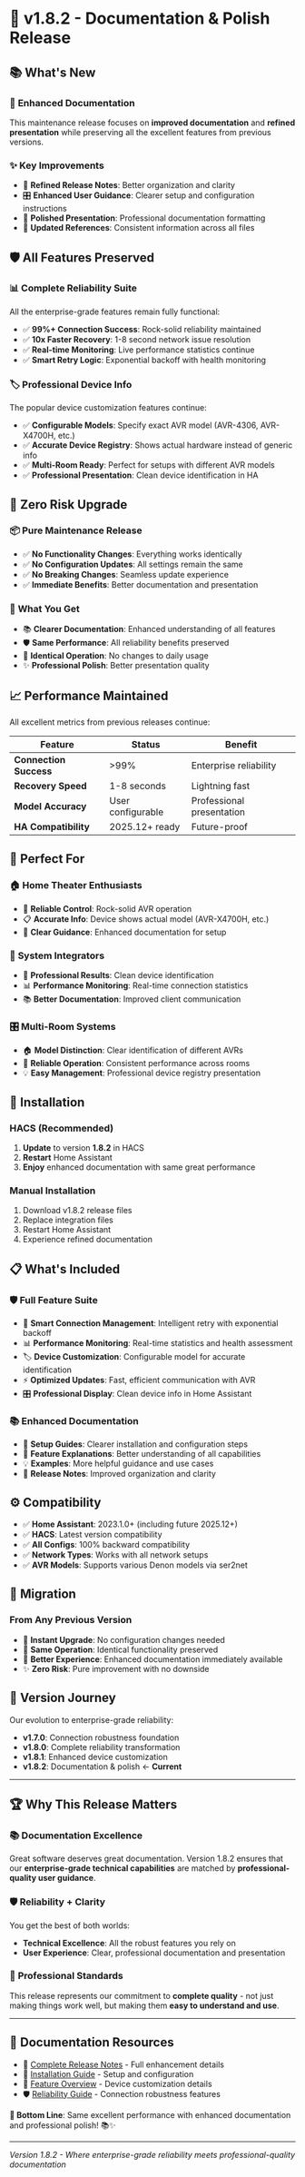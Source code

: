 # 📝 v1.8.2 - Documentation & Polish Release

## 📚 What's New

### 🎯 **Enhanced Documentation**
This maintenance release focuses on **improved documentation** and **refined presentation** while preserving all the excellent features from previous versions.

### ✨ **Key Improvements**
- 📖 **Refined Release Notes**: Better organization and clarity
- 🎛️ **Enhanced User Guidance**: Clearer setup and configuration instructions  
- 📝 **Polished Presentation**: Professional documentation formatting
- 🔄 **Updated References**: Consistent information across all files

## 🛡️ **All Features Preserved**

### 📊 **Complete Reliability Suite**
All the enterprise-grade features remain fully functional:
- ✅ **99%+ Connection Success**: Rock-solid reliability maintained
- ✅ **10x Faster Recovery**: 1-8 second network issue resolution
- ✅ **Real-time Monitoring**: Live performance statistics continue
- ✅ **Smart Retry Logic**: Exponential backoff with health monitoring

### 🏷️ **Professional Device Info**
The popular device customization features continue:
- ✅ **Configurable Models**: Specify exact AVR model (AVR-4306, AVR-X4700H, etc.)
- ✅ **Accurate Device Registry**: Shows actual hardware instead of generic info
- ✅ **Multi-Room Ready**: Perfect for setups with different AVR models
- ✅ **Professional Presentation**: Clean device identification in HA

## 🔄 **Zero Risk Upgrade**

### 📦 **Pure Maintenance Release**
- ✅ **No Functionality Changes**: Everything works identically
- ✅ **No Configuration Updates**: All settings remain the same
- ✅ **No Breaking Changes**: Seamless update experience
- ✅ **Immediate Benefits**: Better documentation and presentation

### 🎯 **What You Get**
- 📚 **Clearer Documentation**: Enhanced understanding of all features
- 🛡️ **Same Performance**: All reliability benefits preserved
- 📱 **Identical Operation**: No changes to daily usage
- ✨ **Professional Polish**: Better presentation quality

## 📈 **Performance Maintained**

All excellent metrics from previous releases continue:

| Feature | Status | Benefit |
|---------|---------|---------|
| **Connection Success** | >99% | Enterprise reliability |
| **Recovery Speed** | 1-8 seconds | Lightning fast |
| **Model Accuracy** | User configurable | Professional presentation |
| **HA Compatibility** | 2025.12+ ready | Future-proof |

## 🎯 **Perfect For**

### 🏠 **Home Theater Enthusiasts**
- 🎵 **Reliable Control**: Rock-solid AVR operation
- 📋 **Accurate Info**: Device shows actual model (AVR-X4700H, etc.)
- 📖 **Clear Guidance**: Enhanced documentation for setup

### 🔧 **System Integrators** 
- 🏢 **Professional Results**: Clean device identification
- 📊 **Performance Monitoring**: Real-time connection statistics
- 📚 **Better Documentation**: Improved client communication

### 🎛️ **Multi-Room Systems**
- 🏠 **Model Distinction**: Clear identification of different AVRs
- 🔄 **Reliable Operation**: Consistent performance across rooms
- 💡 **Easy Management**: Professional device registry presentation

## 🚀 **Installation**

### **HACS (Recommended)**
1. **Update** to version **1.8.2** in HACS
2. **Restart** Home Assistant
3. **Enjoy** enhanced documentation with same great performance

### **Manual Installation**
1. Download v1.8.2 release files
2. Replace integration files
3. Restart Home Assistant
4. Experience refined documentation

## 📋 **What's Included**

### 🛡️ **Full Feature Suite**
- 🔄 **Smart Connection Management**: Intelligent retry with exponential backoff
- 📊 **Performance Monitoring**: Real-time statistics and health assessment
- 🏷️ **Device Customization**: Configurable model for accurate identification
- ⚡ **Optimized Updates**: Fast, efficient communication with AVR
- 🎛️ **Professional Display**: Clean device info in Home Assistant

### 📚 **Enhanced Documentation**
- 📖 **Setup Guides**: Clearer installation and configuration steps
- 🔧 **Feature Explanations**: Better understanding of all capabilities
- 💡 **Examples**: More helpful guidance and use cases
- 📝 **Release Notes**: Improved organization and clarity

## ⚙️ **Compatibility**

- ✅ **Home Assistant**: 2023.1.0+ (including future 2025.12+)
- ✅ **HACS**: Latest version compatibility
- ✅ **All Configs**: 100% backward compatibility
- ✅ **Network Types**: Works with all network setups
- ✅ **AVR Models**: Supports various Denon models via ser2net

## 🔄 **Migration**

### **From Any Previous Version**
- 🚀 **Instant Upgrade**: No configuration changes needed
- 📱 **Same Operation**: Identical functionality preserved
- 📖 **Better Experience**: Enhanced documentation immediately available
- ✨ **Zero Risk**: Pure improvement with no downside

## 🎯 **Version Journey**

Our evolution to enterprise-grade reliability:
- **v1.7.0**: Connection robustness foundation
- **v1.8.0**: Complete reliability transformation  
- **v1.8.1**: Enhanced device customization
- **v1.8.2**: Documentation & polish ← **Current**

---

## 🏆 **Why This Release Matters**

### 📚 **Documentation Excellence**
Great software deserves great documentation. Version 1.8.2 ensures that our **enterprise-grade technical capabilities** are matched by **professional-quality user guidance**.

### 🛡️ **Reliability + Clarity**
You get the best of both worlds:
- **Technical Excellence**: All the robust features you rely on
- **User Experience**: Clear, professional documentation and presentation

### 🎯 **Professional Standards**
This release represents our commitment to **complete quality** - not just making things work well, but making them **easy to understand and use**.

---

## 📖 **Documentation Resources**

- 📝 [Complete Release Notes](RELEASE_NOTES_v1.8.2.md) - Full enhancement details
- 🔧 [Installation Guide](README.md) - Setup and configuration
- 🎯 [Feature Overview](RELEASE_NOTES_v1.8.1.md) - Device customization details
- 🛡️ [Reliability Guide](RELEASE_NOTES_v1.8.0.md) - Connection robustness features

**🎯 Bottom Line**: Same excellent performance with enhanced documentation and professional polish! 📚✨

---

*Version 1.8.2 - Where enterprise-grade reliability meets professional-quality documentation*